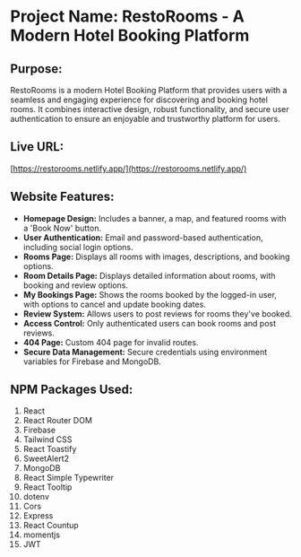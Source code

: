 
# Project Name: RestoRooms - A Modern Hotel Booking Platform

## Purpose: 
RestoRooms is a modern Hotel Booking Platform that provides users with a seamless and engaging experience for discovering and booking hotel rooms. It combines interactive design, robust functionality, and secure user authentication to ensure an enjoyable and trustworthy platform for users.

## Live URL: 
[https://restorooms.netlify.app/](https://restorooms.netlify.app/)



## Website Features:
- **Homepage Design:** Includes a banner, a map, and featured rooms with a 'Book Now' button.
- **User Authentication:** Email and password-based authentication, including social login options.
- **Rooms Page:** Displays all rooms with images, descriptions, and booking options.
- **Room Details Page:** Displays detailed information about rooms, with booking and review options.
- **My Bookings Page:** Shows the rooms booked by the logged-in user, with options to cancel and update booking dates.
- **Review System:** Allows users to post reviews for rooms they've booked.
- **Access Control:** Only authenticated users can book rooms and post reviews.
- **404 Page:** Custom 404 page for invalid routes.
- **Secure Data Management:** Secure credentials using environment variables for Firebase and MongoDB.

## NPM Packages Used:
1. React
2. React Router DOM
3. Firebase
4. Tailwind CSS
5. React Toastify
6. SweetAlert2
7. MongoDB
8. React Simple Typewriter
9. React Tooltip
10. dotenv
11. Cors
12. Express
13. React Countup
14. momentjs
15. JWT
